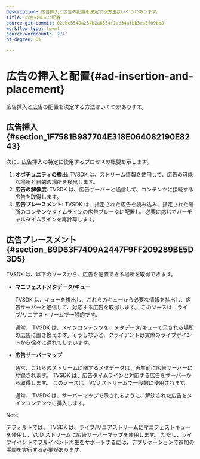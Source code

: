 ```yaml
---
description: 広告挿入と広告の配置を決定する方法はいくつかあります。
title: 広告の挿入と配置
source-git-commit: 02ebc3548a254b2a6554f1ab34afbb3ea5f09bb8
workflow-type: tm+mt
source-wordcount: '274'
ht-degree: 0%

---
```


# 広告の挿入と配置{#ad-insertion-and-placement}

広告挿入と広告の配置を決定する方法はいくつかあります。

## 広告挿入 {#section_1F7581B987704E318E064082190E8243}

次に、広告挿入の特定に使用するプロセスの概要を示します。

1. **オポチュニティの検出**: TVSDK は、ストリーム情報を使用して、広告の可能な場所と目的の場所を検出します。
1. **広告の解像度**: TVSDK は、広告サーバーと通信して、コンテンツに接続する広告を取得します。
1. **広告プレースメント**: TVSDK は、指定された広告を読み込み、指定された場所のコンテンツタイムラインの広告ブレークに配置し、必要に応じてバーチャルタイムラインを再計算します。

## 広告プレースメント {#section_B9D63F7409A2447F9FF209289BE5D3D5}

TVSDK は、以下のソースから、広告を配置できる場所を取得できます。

* **マニフェストメタデータ/キュー**

  TVSDK は、キューを検出し、これらのキューから必要な情報を抽出し、広告サーバーと通信して、対応する広告を取得します。 このソースは、ライブ/リニアストリームで一般的です。

  通常、 TVSDK は、メインコンテンツを、メタデータ/キューで示される場所の広告に置き換えます。そうしないと、クライアントは実際のライブポイントから徐々に遅れてしまいます。

* **広告サーバーマップ**

  通常、これらのストリームに関するメタデータは、再生前に広告サーバーに登録されます。 TVSDK は、広告タイムラインと対応する広告をサーバーから取得します。 このソースは、VOD ストリームで一般的に使用されます。

  通常、 TVSDK は、サーバーマップで示されるように、解決された広告をメインコンテンツに挿入します。

>[!NOTE]
>
>デフォルトでは、 TVSDK は、ライブ/リニアストリームにマニフェストキューを使用し、VOD ストリームに広告サーバーマップを使用します。 ただし、ライブイベントでフルイベント再生をサポートするには、アプリケーションで追加の手順を実行する必要があります。
